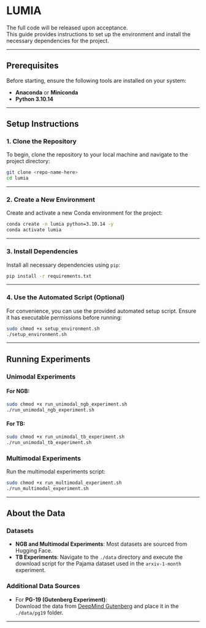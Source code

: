 
# LUMIA

The full code will be released upon acceptance.  
This guide provides instructions to set up the environment and install the necessary dependencies for the project.

---

## Prerequisites

Before starting, ensure the following tools are installed on your system:

- **Anaconda** or **Miniconda**
- **Python 3.10.14**

---

## Setup Instructions

### 1. Clone the Repository

To begin, clone the repository to your local machine and navigate to the project directory:

```bash
git clone <repo-name-here>
cd lumia
```

---

### 2. Create a New Environment

Create and activate a new Conda environment for the project:

```bash
conda create -n lumia python=3.10.14 -y
conda activate lumia
```

---

### 3. Install Dependencies

Install all necessary dependencies using `pip`:

```bash
pip install -r requirements.txt
```

---

### 4. Use the Automated Script (Optional)

For convenience, you can use the provided automated setup script. Ensure it has executable permissions before running:

```bash
sudo chmod +x setup_environment.sh
./setup_environment.sh
```

---

## Running Experiments

### Unimodal Experiments

#### For NGB:
```bash
sudo chmod +x run_unimodal_ngb_experiment.sh
./run_unimodal_ngb_experiment.sh
```

#### For TB:
```bash
sudo chmod +x run_unimodal_tb_experiment.sh
./run_unimodal_tb_experiment.sh
```

### Multimodal Experiments

Run the multimodal experiments script:

```bash
sudo chmod +x run_multimodal_experiment.sh
./run_multimodal_experiment.sh
```

---

## About the Data

### Datasets

- **NGB and Multimodal Experiments**: Most datasets are sourced from Hugging Face. 
- **TB Experiments**: Navigate to the `./data` directory and execute the download script for the Pajama dataset used in the `arxiv-1-month` experiment.

### Additional Data Sources

- For **PG-19 (Gutenberg Experiment)**:  
  Download the data from [DeepMind Gutenberg](https://console.cloud.google.com/storage/browser/deepmind-gutenberg) and place it in the `./data/pg19` folder.

---
